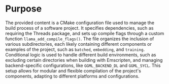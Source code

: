 # Purpose
The provided content is a CMake configuration file used to manage the build process of a software project. It specifies dependencies, such as requiring the Threads package, and sets up compile flags through a custom function `llama_add_compile_flags()`. The file organizes the inclusion of various subdirectories, each likely containing different components or examples of the project, such as `batched`, `embedding`, and `training`. Conditional logic is used to handle different build environments, such as excluding certain directories when building with Emscripten, and managing backend-specific configurations, like `GGML_BACKEND_DL` and `GGML_SYCL`. This setup allows for modular and flexible compilation of the project's components, adapting to different platforms and configurations.
